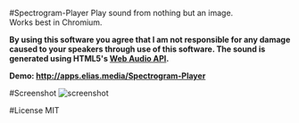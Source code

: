 #Spectrogram-Player
Play sound from nothing but an image.  
Works best in Chromium. 

**By using this software you agree that I am not responsible for any damage caused to your speakers through use of this software. The sound is generated using HTML5's [Web Audio API](https://developer.mozilla.org/en-US/docs/Web/API/Web_Audio_API).**

**Demo: http://apps.elias.media/Spectrogram-Player**  


#Screenshot
![screenshot](https://raw.githubusercontent.com/elias-schuett/Spectrogram-Player/master/screenshot.png)

#License
MIT
